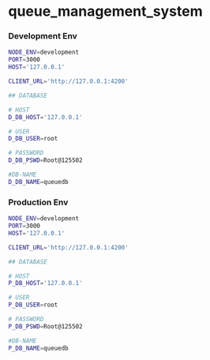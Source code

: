 # queue_management_system

### Development Env

```bash
NODE_ENV=development
PORT=3000
HOST='127.0.0.1'

CLIENT_URL='http://127.0.0.1:4200'

## DATABASE

# HOST
D_DB_HOST='127.0.0.1'

# USER
D_DB_USER=root

# PASSWORD
D_DB_PSWD=Root@125502

#DB-NAME
D_DB_NAME=queuedb

```

### Production Env

```bash
NODE_ENV=development
PORT=3000
HOST='127.0.0.1'

CLIENT_URL='http://127.0.0.1:4200'

## DATABASE

# HOST
P_DB_HOST='127.0.0.1'

# USER
P_DB_USER=root

# PASSWORD
P_DB_PSWD=Root@125502

#DB-NAME
P_DB_NAME=queuedb

```

